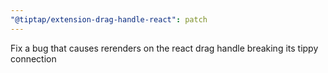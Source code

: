 ```yaml
---
"@tiptap/extension-drag-handle-react": patch
---
```


Fix a bug that causes rerenders on the react drag handle breaking its tippy connection
